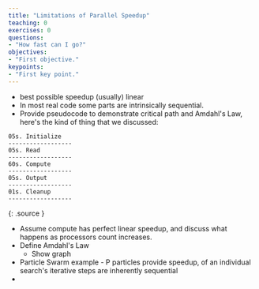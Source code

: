 ```yaml
---
title: "Limitations of Parallel Speedup"
teaching: 0
exercises: 0
questions:
- "How fast can I go?"
objectives:
- "First objective."
keypoints:
- "First key point."
---
```


 - best possible speedup (usually) linear
 - In most real code some parts are intrinsically sequential.
 - Provide pseudocode to demonstrate critical path and Amdahl's Law, here's the kind of thing that we discussed:
 
~~~
05s. Initialize
------------------
05s. Read
------------------
60s. Compute
------------------
05s. Output
------------------
01s. Cleanup
------------------
~~~
{: .source }
  - Assume compute has perfect linear speedup, and discuss what happens as processors count increases.
  - Define Amdahl's Law
      - Show graph
  - Particle Swarm example - P particles provide speedup, of an
    individual search's iterative steps are inherently sequential
  - 

